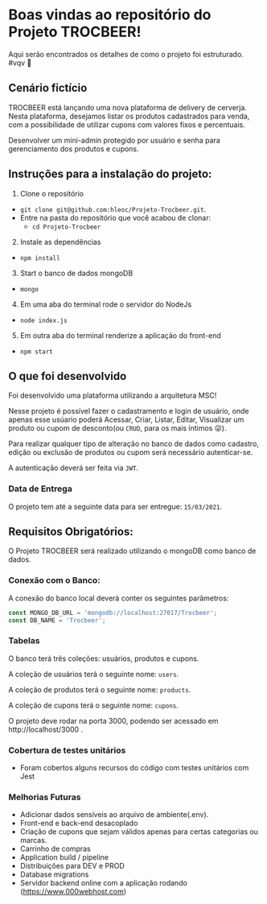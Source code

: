 # Boas vindas ao repositório do Projeto TROCBEER!

Aqui serão encontrados os detalhes de como o projeto foi estruturado. #vqv 🚀


## Cenário fictício

TROCBEER está lançando uma nova plataforma de delivery de cerverja. Nesta plataforma, desejamos listar os produtos cadastrados para venda, com a possibilidade de utilizar cupons com valores fixos e percentuais.

Desenvolver um mini-admin protegido por usuário e senha para gerenciamento dos produtos e
cupons.

## Instruções para a instalação do projeto:

1. Clone o repositório
  * `git clone git@github.com:hleoc/Projeto-Trocbeer.git`.
  * Entre na pasta do repositório que você acabou de clonar:
    * `cd Projeto-Trocbeer`

2. Instale as dependências
  * `npm install`

3. Start o banco de dados mongoDB
  * `mongo`

4. Em uma aba do terminal rode o servidor do NodeJs
  * `node index.js`

5. Em outra aba do terminal renderize a aplicação do front-end
  * `npm start`


## O que foi desenvolvido

Foi desenvolvido uma plataforma utilizando a arquitetura MSC!

Nesse projeto é possível fazer o cadastramento e login de usuário, onde apenas esse usúario poderá Acessar, Criar, Listar, Editar, Visualizar um produto ou cupom de desconto(ou `CRUD`, para os mais íntimos 😜). 

Para realizar qualquer tipo de alteração no banco de dados como cadastro, edição ou exclusão de produtos ou cupom será necessário autenticar-se. 

A autenticação deverá ser feita via `JWT`.


### Data de Entrega

O projeto tem até a seguinte data para ser entregue: `15/03/2021`.


## Requisitos Obrigatórios:

O Projeto TROCBEER será realizado utilizando o mongoDB como banco de dados. 


### Conexão com o Banco:

A conexão do banco local deverá conter os seguintes parâmetros:

```javascript
const MONGO_DB_URL = 'mongodb://localhost:27017/Trocbeer';
const DB_NAME = 'Trocbeer';
```

### Tabelas

O banco terá três coleções: usuários, produtos e cupons.

A coleção de usuários terá o seguinte nome: `users`.

A coleção de produtos terá o seguinte nome: `products`.

A coleção de cupons terá o seguinte nome: `cupons`.

O projeto deve rodar na porta 3000, podendo ser acessado em http://localhost/3000 .


### Cobertura de testes unitários

- Foram cobertos alguns recursos do código com testes unitários com Jest


### Melhorias Futuras

- Adicionar dados sensíveis ao arquivo de ambiente(.env).
- Front-end e back-end desacoplado
- Criação de cupons que sejam válidos apenas para certas categorias ou marcas.
- Carrinho de compras
- Application build / pipeline
- Distribuições para DEV e PROD
- Database migrations
- Servidor backend online com a aplicação rodando (https://www.000webhost.com)